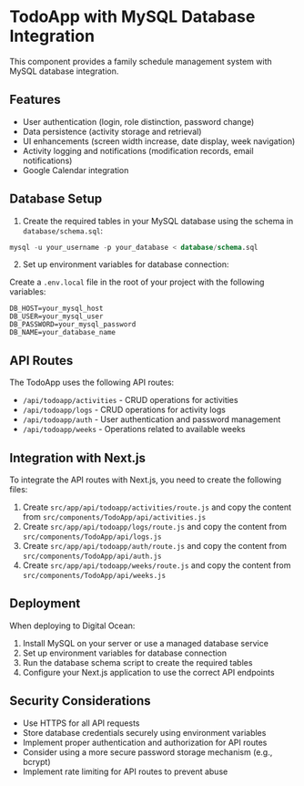 # TodoApp with MySQL Database Integration

This component provides a family schedule management system with MySQL database integration.

## Features

- User authentication (login, role distinction, password change)
- Data persistence (activity storage and retrieval)
- UI enhancements (screen width increase, date display, week navigation)
- Activity logging and notifications (modification records, email notifications)
- Google Calendar integration

## Database Setup

1. Create the required tables in your MySQL database using the schema in `database/schema.sql`:

```sql
mysql -u your_username -p your_database < database/schema.sql
```

2. Set up environment variables for database connection:

Create a `.env.local` file in the root of your project with the following variables:

```
DB_HOST=your_mysql_host
DB_USER=your_mysql_user
DB_PASSWORD=your_mysql_password
DB_NAME=your_database_name
```

## API Routes

The TodoApp uses the following API routes:

- `/api/todoapp/activities` - CRUD operations for activities
- `/api/todoapp/logs` - CRUD operations for activity logs
- `/api/todoapp/auth` - User authentication and password management
- `/api/todoapp/weeks` - Operations related to available weeks

## Integration with Next.js

To integrate the API routes with Next.js, you need to create the following files:

1. Create `src/app/api/todoapp/activities/route.js` and copy the content from `src/components/TodoApp/api/activities.js`
2. Create `src/app/api/todoapp/logs/route.js` and copy the content from `src/components/TodoApp/api/logs.js`
3. Create `src/app/api/todoapp/auth/route.js` and copy the content from `src/components/TodoApp/api/auth.js`
4. Create `src/app/api/todoapp/weeks/route.js` and copy the content from `src/components/TodoApp/api/weeks.js`

## Deployment

When deploying to Digital Ocean:

1. Install MySQL on your server or use a managed database service
2. Set up environment variables for database connection
3. Run the database schema script to create the required tables
4. Configure your Next.js application to use the correct API endpoints

## Security Considerations

- Use HTTPS for all API requests
- Store database credentials securely using environment variables
- Implement proper authentication and authorization for API routes
- Consider using a more secure password storage mechanism (e.g., bcrypt)
- Implement rate limiting for API routes to prevent abuse
